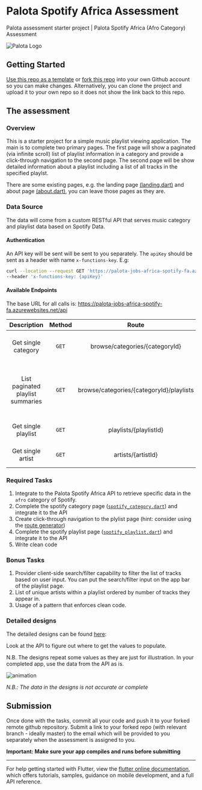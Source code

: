 # Palota Spotify Africa Assessment

Palota assessment starter project | Palota Spotify Africa (Afro Category) Assessment

![Palota Logo](https://palota.co.za/assets/images/meta/og-image.png)

## Getting Started

[Use this repo as a template](ttps://github.com/PalotaCompany/palota_flutter_spotify_africa_assessment/generate) or [fork this repo](https://github.com/PalotaCompany/palota_flutter_spotify_africa_assessment/fork) into your own Github account so you can make changes. Alternatively, you can clone the project and upload it to your own repo so it does not show the link back to this repo.

## The assessment

### Overview
This is a starter project for a simple music playlist viewing application. The main is to complete two primary pages. The first page will show a paginated (via infinite scroll) list of playlist information in a category and provide a click-through navigation to the second page. The second page will be show detailed information about a playlist including a list of all tracks in the specified playlst. 

There are some existing pages, e.g. the landing page [(landing.dart)](lib/features/landing/presentation/pages/landing.dart) and about page [(about.dart)](lib/features/about/presentation/pages/about.dart), you can leave those pages as they are.

### Data Source
The data will come from a custom RESTful API that serves music category and playlist data based on Spotify Data.

#### Authentication
An API key will be sent will be sent to you separately. The `apiKey` should be sent as a header with name `x-functions-key`. E.g:
```bash
curl --location --request GET 'https://palota-jobs-africa-spotify-fa.azurewebsites.net/api/browse/categories/afro' \
--header 'x-functions-key: {apiKey}'
```

#### Available Endpoints

The base URL for all calls is: https://palota-jobs-africa-spotify-fa.azurewebsites.net/api

| Description | Method | Route | Comments |
|:---:|:---:|:---:|---|
| Get single category | `GET` | browse/categories/{categoryId} | Spotify Documentation https://developer.spotify.com/documentation/web-api/reference/#endpoint-get-a-category  *N.B.: The only supported category id is `afro`* |
| List paginated playlist summaries | `GET` | browse/categories/{categoryId}/playlists | Spotify Documentation https://developer.spotify.com/documentation/web-api/reference/#endpoint-get-a-categories-playlists  *N.B.: The only query parameters supported are `offset` and `limit`. These help with pagination.  Hint: Not all results can be returned at once by API* |
| Get single playlist | `GET` | playlists/{playlistId} | Spotify Documentation https://developer.spotify.com/documentation/web-api/reference/#endpoint-get-playlist |
| Get single artist | `GET` | artists/{artistId} | Spotify Documentation https://developer.spotify.com/documentation/web-api/reference/#endpoint-get-an-artist |


### Required Tasks
1. Integrate to the Palota Spotify Africa API to retrieve specific data in the `afro` category of Spotify.
2. Complete the spotify category page ([`spotify_category.dart`](lib/features/spotify/presentation/pages/spotify_category.dart)) and integrate it to the API
3. Create click-through navigation to the plylist page (hint: consider using the [route generator](lib/routes.dart))
4. Complete the spotify playlist page ([`spotify_playlist.dart`](lib/features/spotify/presentation/pages/spotify_playlist.dart)) and integrate it to the API
5. Write clean code

### Bonus Tasks
1. Provider client-side search/filter capability to filter the list of tracks based on user input. You can put the search/filter input on the app bar of the playlist page.
2. List of unique artists within a playlist ordered by number of tracks they appear in.
3. Usage of a pattern that enforces clean code.


### Detailed designs
The detailed designs can be found [here](https://xd.adobe.com/view/197ee382-2119-4579-9d4a-e47832352c14-4c2d/): 


Look at the API to figure out where to get the values to populate.

N.B. The designs repeat some values as they are just for illustration. In your completed app, use the data from the API as is.

![animation](https://user-images.githubusercontent.com/4819593/127193095-4bcd3413-7bc1-478f-9016-3db7ab1cfe75.gif)

*N.B.: The data in the designs is not accurate or complete*


## Submission
Once done with the tasks, commit all your code and push it to your forked remote github repository. Submit a link to your forked repo (with relevant branch - ideally master) to the email which will be provided to you separately when the assessment is assigned to you. 

**Important: Make sure your app compiles and runs before submitting**

---


For help getting started with Flutter, view the
[flutter online documentation](https://flutter.dev/docs), which offers tutorials,
samples, guidance on mobile development, and a full API reference. 
